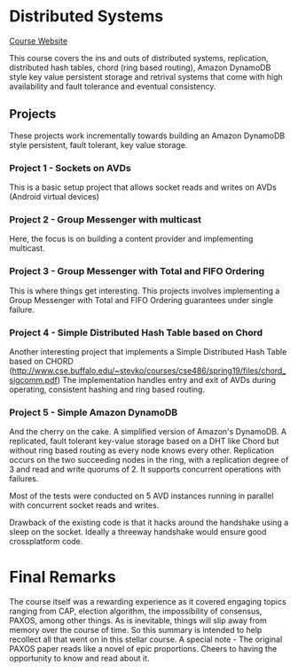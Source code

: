 # Distributed Systems

[Course Website](https://cse.buffalo.edu/~stevko/courses/cse486/spring19/syllabus.html)

This course covers the ins and outs of distributed systems, replication, distributed hash tables, chord (ring based routing), Amazon DynamoDB style key value persistent storage and retrival systems that come with high availability and fault tolerance and eventual consistency.

## Projects
These projects work incrementally towards building an Amazon DynamoDB style persistent, fault tolerant, key value storage.


### Project 1 - Sockets on AVDs
This is a basic setup project that allows socket reads and writes on AVDs (Android virtual devices)

### Project 2 - Group Messenger with multicast
Here, the focus is on building a content provider and implementing multicast.

### Project 3 - Group Messenger with Total and FIFO Ordering
This is where things get interesting. This projects involves implementing a Group Messenger with Total and FIFO Ordering guarantees under single failure.

### Project 4 - Simple Distributed Hash Table based on Chord
Another interesting project that implements a Simple Distributed Hash Table based on CHORD 
(http://www.cse.buffalo.edu/~stevko/courses/cse486/spring19/files/chord_sigcomm.pdf)
The implementation handles entry and exit of AVDs during operating, consistent hashing and ring based routing.


### Project 5 - Simple Amazon DynamoDB
And the cherry on the cake. A simplified version of Amazon's DynamoDB.
A replicated, fault tolerant key-value storage based on a DHT like Chord but without ring based routing as every node knows every other. Replication occurs on the two succeeding nodes in the ring, with a replication degree of 3 and read and write quorums of 2. It supports concurrent operations with failures.


Most of the tests were conducted on 5 AVD instances running in parallel with concurrent socket reads and writes.

Drawback of the existing code is that it hacks around the handshake using a sleep on the socket. Ideally a threeway handshake would ensure good crossplatform code.

# Final Remarks
The course itself was a rewarding experience as it covered engaging topics ranging from CAP, election algorithm, the impossibility of consensus, PAXOS, among other things.
As is inevitable, things will slip away from memory over the course of time.  So this summary is intended to help recollect all that went on in this stellar course.
A special note - The original PAXOS paper reads like a novel of epic proportions. Cheers to having the opportunity to know and read about it.

